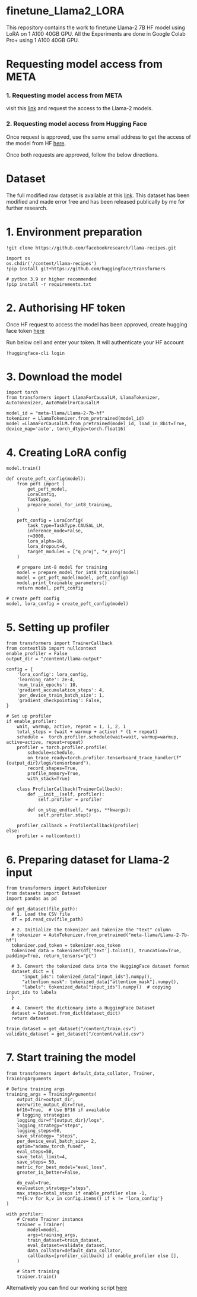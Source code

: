 # finetune_Llama2_LORA
This repository contains the work to finetune Llama-2 7B HF model using LoRA on 1 A100 40GB GPU. All the Experiments are done in Google Colab Pro+ using 1 A100 40GB  GPU.

# Requesting model access from META
### 1. Requesting model access from META
visit this [link](https://ai.meta.com/llama/) and request the access to the Llama-2 models.  

### 2. Requesting model access from Hugging Face
Once request is approved, use the same email address to get the access of the model from HF [here](https://huggingface.co/meta-llama/Llama-2-7b).  

Once both requests are approved, follow the below directions. 

# Dataset
The full modified raw dataset is available at this [link](https://drive.google.com/drive/folders/1XkfRKwWdrrV-wdzp9GdEXJHTHit9GbNi?usp=sharing). This dataset has been modified and made error free and has been released publically by me for further research. 

# 1. Environment preparation
```
!git clone https://github.com/facebookresearch/llama-recipes.git

import os
os.chdir('/content/llama-recipes')
!pip install git+https://github.com/huggingface/transformers

# python 3.9 or higher recommended
!pip install -r requirements.txt
```  

# 2. Authorising HF token
Once HF request to access the model has been approved, create hugging face token [here](https://huggingface.co/settings/tokens)

Run below cell and enter your token. It will authenticate your HF account
```
!huggingface-cli login
```

# 3. Download the model
```
import torch
from transformers import LlamaForCausalLM, LlamaTokenizer, AutoTokenizer, AutoModelForCausalLM

model_id = "meta-llama/Llama-2-7b-hf"
tokenizer = LlamaTokenizer.from_pretrained(model_id)
model =LlamaForCausalLM.from_pretrained(model_id, load_in_8bit=True, device_map='auto', torch_dtype=torch.float16)
```

# 4. Creating LoRA config
```
model.train()

def create_peft_config(model):
    from peft import (
        get_peft_model,
        LoraConfig,
        TaskType,
        prepare_model_for_int8_training,
    )

    peft_config = LoraConfig(
        task_type=TaskType.CAUSAL_LM,
        inference_mode=False,
        r=3000,
        lora_alpha=16,
        lora_dropout=0,
        target_modules = ["q_proj", "v_proj"]
    )

    # prepare int-8 model for training
    model = prepare_model_for_int8_training(model)
    model = get_peft_model(model, peft_config)
    model.print_trainable_parameters()
    return model, peft_config

# create peft config
model, lora_config = create_peft_config(model)
```
# 5. Setting up profiler
```
from transformers import TrainerCallback
from contextlib import nullcontext
enable_profiler = False
output_dir = "/content/llama-output"

config = {
    'lora_config': lora_config,
    'learning_rate': 2e-4,
    'num_train_epochs': 10,
    'gradient_accumulation_steps': 4,
    'per_device_train_batch_size': 1,
    'gradient_checkpointing': False,
}

# Set up profiler
if enable_profiler:
    wait, warmup, active, repeat = 1, 1, 2, 1
    total_steps = (wait + warmup + active) * (1 + repeat)
    schedule =  torch.profiler.schedule(wait=wait, warmup=warmup, active=active, repeat=repeat)
    profiler = torch.profiler.profile(
        schedule=schedule,
        on_trace_ready=torch.profiler.tensorboard_trace_handler(f"{output_dir}/logs/tensorboard"),
        record_shapes=True,
        profile_memory=True,
        with_stack=True)

    class ProfilerCallback(TrainerCallback):
        def __init__(self, profiler):
            self.profiler = profiler

        def on_step_end(self, *args, **kwargs):
            self.profiler.step()

    profiler_callback = ProfilerCallback(profiler)
else:
    profiler = nullcontext()
```

# 6. Preparing dataset for Llama-2 input
```
from transformers import AutoTokenizer
from datasets import Dataset
import pandas as pd

def get_dataset(file_path):
  # 1. Load the CSV file
  df = pd.read_csv(file_path)

  # 2. Initialize the tokenizer and tokenize the "text" column
  # tokenizer = AutoTokenizer.from_pretrained("meta-llama/Llama-2-7b-hf")
  tokenizer.pad_token = tokenizer.eos_token
  tokenized_data = tokenizer(df['text'].tolist(), truncation=True, padding=True, return_tensors="pt")

  # 3. Convert the tokenized data into the HuggingFace dataset format
  dataset_dict = {
      "input_ids": tokenized_data["input_ids"].numpy(),
      "attention_mask": tokenized_data["attention_mask"].numpy(),
      "labels": tokenized_data["input_ids"].numpy()  # copying input_ids to labels
  }

  # 4. Convert the dictionary into a HuggingFace Dataset
  dataset = Dataset.from_dict(dataset_dict)
  return dataset

train_dataset = get_dataset("/content/train.csv")
validate_dataset = get_dataset("/content/valid.csv")
```

# 7. Start training the model
```
from transformers import default_data_collator, Trainer, TrainingArguments

# Define training args
training_args = TrainingArguments(
    output_dir=output_dir,
    overwrite_output_dir=True,
    bf16=True,  # Use BF16 if available
    # logging strategies
    logging_dir=f"{output_dir}/logs",
    logging_strategy="steps",
    logging_steps=50,
    save_strategy= "steps",
    per_device_eval_batch_size= 2,
    optim="adamw_torch_fused",
    eval_steps=50,
    save_total_limit=4,
    save_steps= 50,
    metric_for_best_model="eval_loss",
    greater_is_better=False,

    do_eval=True,
    evaluation_strategy="steps",
    max_steps=total_steps if enable_profiler else -1,
    **{k:v for k,v in config.items() if k != 'lora_config'}
)

with profiler:
    # Create Trainer instance
    trainer = Trainer(
        model=model,
        args=training_args,
        train_dataset=train_dataset,
        eval_dataset=validate_dataset,
        data_collator=default_data_collator,
        callbacks=[profiler_callback] if enable_profiler else [],
    )

    # Start training
    trainer.train()
```

Alternatively you can find our working script [here](https://github.com/shashank140195/finetune_Llama2_LORA/blob/main/scripts/finetune.py)